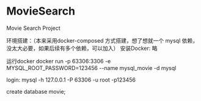 # MovieSearch
Movie Search Project


环境搭建：（本来采用docker-composed 方式搭建，想了想就一个 mysql 依赖，没太大必要，如果后续有多个依赖，可以加入）
安装Docker:
略

运行docker
docker run -p 63306:3306 -e MYSQL_ROOT_PASSWORD=123456 --name mysql_movie -d mysql

login:
mysql -h 127.0.0.1 -P 63306 -u root -p123456

create database movie;

